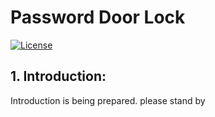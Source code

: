 # Password Door Lock
[![License](https://poser.pugx.org/bagisto/bagisto-gdpr/license)](https://github.com/ahmetarsiv/password-door-lock/blob/master/LICENSE)

## 1. Introduction:

Introduction is being prepared. please stand by
